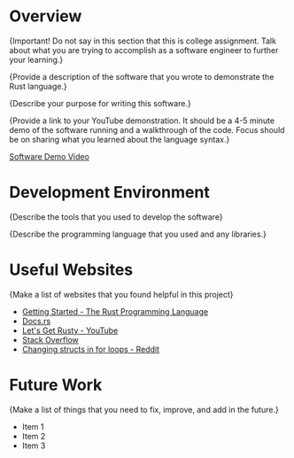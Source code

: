 # Overview

{Important! Do not say in this section that this is college assignment. Talk about what you are trying to accomplish as a software engineer to further your learning.}

{Provide a description of the software that you wrote to demonstrate the Rust language.}

{Describe your purpose for writing this software.}

{Provide a link to your YouTube demonstration. It should be a 4-5 minute demo of the software running and a walkthrough of the code. Focus should be on sharing what you learned about the language syntax.}

[Software Demo Video](http://youtube.link.goes.here)

# Development Environment

{Describe the tools that you used to develop the software}

{Describe the programming language that you used and any libraries.}

# Useful Websites

{Make a list of websites that you found helpful in this project}

- [Getting Started - The Rust Programming Language](https://doc.rust-lang.org/book/ch01-00-getting-started.html)
- [Docs.rs](https://docs.rs/)
- [Let's Get Rusty - YouTube](https://www.youtube.com/@letsgetrusty)
- [Stack Overflow](https://stackoverflow.com/)
- [Changing structs in for loops - Reddit](https://www.reddit.com/r/rust/comments/dyl191/changing_structs_in_for_loops/)

# Future Work

{Make a list of things that you need to fix, improve, and add in the future.}

- Item 1
- Item 2
- Item 3
